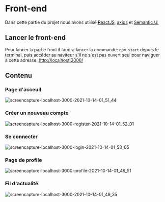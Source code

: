 # Front-end

Dans cette partie du projet nous avons utilisé [ReactJS](https://fr.reactjs.org), [axios](https://axios-http.com/docs/example) et [Semantic UI](https://semantic-ui.com)

## Lancer le front-end

Pour lancer la partie front il faudra lancer la commande: `npm start` depuis le terminal, puis accéder au naviteur s'il ne s'est pas ouvert seul pour naviguer à cette adresse: [http://localhost:3000/](http://localhost:3000/)

## Contenu

### Page d'acceuil
![screencapture-localhost-3000-2021-10-14-01_51_44](https://user-images.githubusercontent.com/8012855/137228248-f32bd71e-0ee9-450c-b3ff-e76d86bd05dd.png)


### Créer un nouveau compte
![screencapture-localhost-3000-register-2021-10-14-01_52_01](https://user-images.githubusercontent.com/8012855/137228259-59ec1d94-ec93-4d89-b9d8-6576d0e8c575.png)


### Se connecter
![screencapture-localhost-3000-login-2021-10-14-01_53_05](https://user-images.githubusercontent.com/8012855/137228286-4b96385b-8ad0-4bf4-b37b-a21927d6cc9a.png)


### Page de profile
![screencapture-localhost-3000-profile-2021-10-14-01_49_51](https://user-images.githubusercontent.com/8012855/137228301-5c6c97a2-e70f-4625-84be-de90bce40c56.png)


### Fil d'actualité
![screencapture-localhost-3000-2021-10-14-01_49_35](https://user-images.githubusercontent.com/8012855/137228307-9de8e72e-6640-47e9-8cb6-0251e774b292.png)
